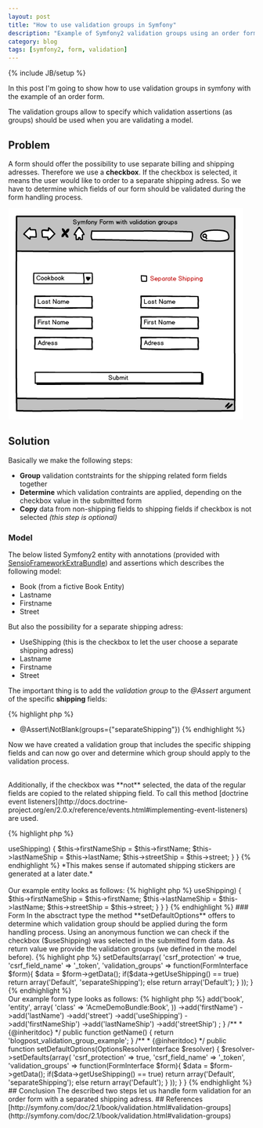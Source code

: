 ```yaml
---
layout: post
title: "How to use validation groups in Symfony"
description: "Example of Symfony2 validation groups using an order form example."
category: blog
tags: [symfony2, form, validation]
---
```

{% include JB/setup %}

In this post I'm going to show how to use validation groups in symfony with the example of an order form.

The validation groups allow to specify which validation assertions (as groups) should be used when you are validating a model.

## Problem
A form should offer the possibility to use separate billing and shipping adresses. Therefore we use a **checkbox**. If the checkbox is selected, it means the user would like to order to a separate shipping adress. So we have to determine which fields of our form should be validated during the form handling process.

![Mockup](/uploads/2013-04-21-validation-groups_mockup.png)

## Solution

Basically we make the following steps:

- **Group** validation contstraints for the shipping related form fields together
- **Determine** which validation contraints are applied, depending on the checkbox value in the submitted form
- **Copy** data from non-shipping fields to shipping fields if checkbox is not selected *(this step is optional)*

### Model

The below listed Symfony2 entity with annotations (provided with [SensioFrameworkExtraBundle](http://symfony.com/doc/2.1/bundles/SensioFrameworkExtraBundle/index.html)) and assertions which describes the following model:

- Book (from a fictive Book Entity)
- Lastname
- Firstname
- Street

But also the possibility for a separate shipping adress:

- UseShipping (this is the checkbox to let the user choose a separate shipping adress)
- Lastname 
- Firstname
- Street

The important thing is to add the *validation group* to the *@Assert* argument of the specific **shipping** fields:

{% highlight php %}
* @Assert\NotBlank(groups={"separateShipping"})
{% endhighlight %}

Now we have created a validation group that includes the specific shipping fields and can now go over and determine which group should apply to the validation process.

<br />
Additionally, if the checkbox was **not** selected, the data of the regular fields are copied to the related shipping field. To call this method [doctrine event listeners](http://docs.doctrine-project.org/en/2.0.x/reference/events.html#implementing-event-listeners) are used.

{% highlight php %}
<?php
...
/**
 * If no separate shipping address is selected,
 * data from personal fields will be mapped to shipping fields.
 * 
 */
public function setShippingData()
{
    if(!$this->useShipping)
    {
        $this->firstNameShip = $this->firstName;
        $this->lastNameShip = $this->lastName;
        $this->streetShip = $this->street;
    }
}
{% endhighlight %}

*This makes sense if automated shipping stickers are generated at a later date.*
<br /><br />

Our example entity looks as follows:

{% highlight php %}
<?php
...
use Doctrine\ORM\Mapping as ORM;
use Symfony\Component\Validator\Constraints as Assert;

/**
 * Subscription
 *
 * @ORM\Table(name="subscriber")
 * @ORM\Entity
 */
class Subscriber
{
    /**
     * @var integer
     *
     * @ORM\Column(name="id", type="integer")
     * @ORM\Id
     * @ORM\GeneratedValue(strategy="AUTO")
     */
    private $id;

    /**
     * @ORM\ManyToOne(targetEntity="Book", inversedBy="Subscriber")
     * @ORM\JoinColumn(name="book", referencedColumnName="id")
     */
    private $book;

    /**
     * @var boolean
     *
     * @ORM\Column(name="use_shipping", type="boolean", nullable=true)
     */
    private $useShipping = false;

    /**
     * @var string
     *
     * @ORM\Column(name="first_name", type="string", length=255)
     * @Assert\NotBlank(message="Name missing!")
     */
    private $firstName;

    /**
     * @var string
     *
     * @ORM\Column(name="first_name_ship", type="string", length=255)
     * @Assert\NotBlank(message="Name missing!", groups={"separateShipping"})
     */
    private $firstNameShip;

    /**
     * @var string
     *
     * @ORM\Column(name="last_name", type="string", length=255)
     * @Assert\NotBlank(message="Name missing!")
     */
    private $lastName;

    /**
     * @var string
     *
     * @ORM\Column(name="last_name_ship", type="string", length=255)
     * @Assert\NotBlank(message="Name missing!", groups={"separateShipping"})
     */
    private $lastNameShip;

    /**
     * @var string
     *
     * @ORM\Column(name="street", type="string", length=255)
     * @Assert\NotBlank(message="Adress missing!")
     */
    private $street;

    /**
     * @var string
     *
     * @ORM\Column(name="street_ship", type="string", length=255)
     * @Assert\NotBlank(message="Adress missing!", groups={"separateShipping"})
     */
    private $streetShip;

    /**
     * @ORM\PrePersist
     */
    public function prePersist()
    {
        self::setShippingData();
    }

    /**
     * @ORM\PreUpdate
     */
    public function preUpdate()
    {
        self::setShippingData();
    }

    /**
     * If no separate shipping address is selected,
     * data from personal fields will be mapped to shipping fields.
     * 
     */
    public function setShippingData()
    {
        if(!$this->useShipping)
        {
            $this->firstNameShip = $this->firstName;
            $this->lastNameShip = $this->lastName;
            $this->streetShip = $this->street;
        }
    }
}
{% endhighlight %}


### Form

In the absctract type the method **setDefaultOptions** offers to determine which validation group should be applied during the form handling process. 

Using an anonymous function we can check if the checkbox ($useShipping) was selected in the submitted form data. As return value we provide the validation groups (we defined in the model before).

{% highlight php %}
<?php
...
public function setDefaultOptions(OptionsResolverInterface $resolver)
{
    $resolver->setDefaults(array(
        'csrf_protection' => true,
        'csrf_field_name' => '_token',
        'validation_groups' => function(FormInterface $form){
            $data = $form->getData();
            if($data->getUseShipping() == true)
                return array('Default', 'separateShipping');
            else
                return array('Default');
        }
    ));
}
{% endhighlight %}

<br />
Our example form type looks as follows:

{% highlight php %}
<?php
...
use Symfony\Component\Form\AbstractType;
use Symfony\Component\Form\FormBuilderInterface;
use Symfony\Component\OptionsResolver\OptionsResolverInterface;
use Symfony\Component\Form\FormInterface;

class AboType extends AbstractType
{
    /**
     * {@inheritdoc}
     */
    public function buildForm(FormBuilderInterface $formBuilder, array $options)
    {

        $formBuilder
            ->add('book', 'entity', array(
                'class'  => 'AcmeDemoBundle:Book',
            ))
            ->add('firstName')
            ->add('lastName')
            ->add('street')
            ->add('useShipping')
            ->add('firstNameShip')
            ->add('lastNameShip')
            ->add('streetShip')
        ;
    }

    /**
     * {@inheritdoc}
     */
    public function getName()
    {
        return 'blogpost_validation_group_example';
    }

    /**
     * {@inheritdoc}
     */
    public function setDefaultOptions(OptionsResolverInterface $resolver)
    {
        $resolver->setDefaults(array(
            'csrf_protection' => true,
            'csrf_field_name' => '_token',
            'validation_groups' => function(FormInterface $form){
                $data = $form->getData();
                if($data->getUseShipping() == true)
                    return array('Default', 'separateShipping');
                else
                    return array('Default');
            }
        ));
    }
}
{% endhighlight %}

## Conclusion

The described two steps let us handle form validation for an order form with a separated shipping adress.

## References
[http://symfony.com/doc/2.1/book/validation.html#validation-groups](http://symfony.com/doc/2.1/book/validation.html#validation-groups)